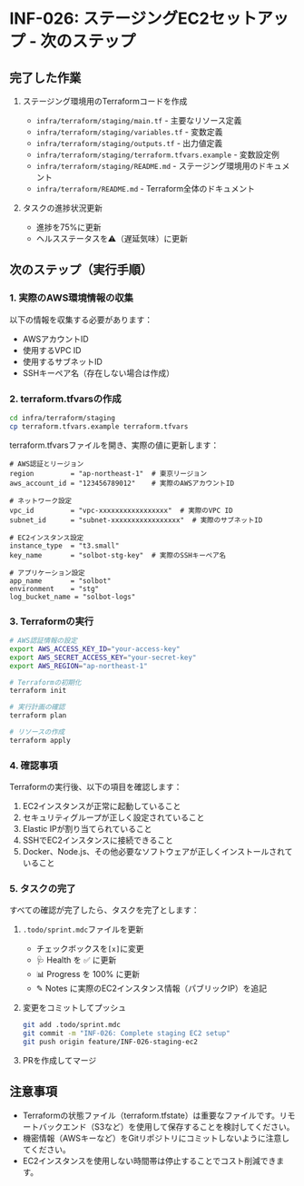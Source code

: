 # INF-026: ステージングEC2セットアップ - 次のステップ

## 完了した作業

1. ステージング環境用のTerraformコードを作成
   - `infra/terraform/staging/main.tf` - 主要なリソース定義
   - `infra/terraform/staging/variables.tf` - 変数定義
   - `infra/terraform/staging/outputs.tf` - 出力値定義
   - `infra/terraform/staging/terraform.tfvars.example` - 変数設定例
   - `infra/terraform/staging/README.md` - ステージング環境用のドキュメント
   - `infra/terraform/README.md` - Terraform全体のドキュメント

2. タスクの進捗状況更新
   - 進捗を75%に更新
   - ヘルスステータスを⚠️（遅延気味）に更新

## 次のステップ（実行手順）

### 1. 実際のAWS環境情報の収集

以下の情報を収集する必要があります：
- AWSアカウントID
- 使用するVPC ID
- 使用するサブネットID
- SSHキーペア名（存在しない場合は作成）

### 2. terraform.tfvarsの作成

```bash
cd infra/terraform/staging
cp terraform.tfvars.example terraform.tfvars
```

terraform.tfvarsファイルを開き、実際の値に更新します：

```hcl
# AWS認証とリージョン
region         = "ap-northeast-1"  # 東京リージョン
aws_account_id = "123456789012"    # 実際のAWSアカウントID

# ネットワーク設定
vpc_id         = "vpc-xxxxxxxxxxxxxxxxx"  # 実際のVPC ID
subnet_id      = "subnet-xxxxxxxxxxxxxxxxx"  # 実際のサブネットID

# EC2インスタンス設定
instance_type  = "t3.small"
key_name       = "solbot-stg-key"  # 実際のSSHキーペア名

# アプリケーション設定
app_name       = "solbot"
environment    = "stg"
log_bucket_name = "solbot-logs"
```

### 3. Terraformの実行

```bash
# AWS認証情報の設定
export AWS_ACCESS_KEY_ID="your-access-key"
export AWS_SECRET_ACCESS_KEY="your-secret-key"
export AWS_REGION="ap-northeast-1"

# Terraformの初期化
terraform init

# 実行計画の確認
terraform plan

# リソースの作成
terraform apply
```

### 4. 確認事項

Terraformの実行後、以下の項目を確認します：

1. EC2インスタンスが正常に起動していること
2. セキュリティグループが正しく設定されていること
3. Elastic IPが割り当てられていること
4. SSHでEC2インスタンスに接続できること
5. Docker、Node.js、その他必要なソフトウェアが正しくインストールされていること

### 5. タスクの完了

すべての確認が完了したら、タスクを完了とします：

1. `.todo/sprint.mdc`ファイルを更新
   - チェックボックスを`[x]`に変更
   - 🩺 Health を ✅ に更新
   - 📊 Progress を 100% に更新
   - ✎ Notes に実際のEC2インスタンス情報（パブリックIP）を追記

2. 変更をコミットしてプッシュ
   ```bash
   git add .todo/sprint.mdc
   git commit -m "INF-026: Complete staging EC2 setup"
   git push origin feature/INF-026-staging-ec2
   ```

3. PRを作成してマージ

## 注意事項

- Terraformの状態ファイル（terraform.tfstate）は重要なファイルです。リモートバックエンド（S3など）を使用して保存することを検討してください。
- 機密情報（AWSキーなど）をGitリポジトリにコミットしないように注意してください。
- EC2インスタンスを使用しない時間帯は停止することでコスト削減できます。 